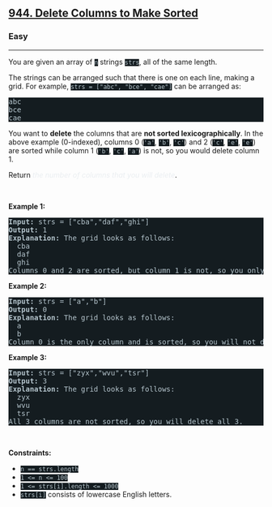 <h2><a href="https://leetcode.com/problems/delete-columns-to-make-sorted/">944. Delete Columns to Make Sorted</a></h2><h3>Easy</h3><hr><div><p>You are given an array of <code style="background-color: rgb(20, 28, 32) !important; color: rgb(183, 198, 205) !important;">n</code> strings <code style="background-color: rgb(20, 28, 32) !important; color: rgb(183, 198, 205) !important;">strs</code>, all of the same length.</p>

<p>The strings can be arranged such that there is one on each line, making a grid. For example, <code style="background-color: rgb(20, 28, 32) !important; color: rgb(183, 198, 205) !important;">strs = ["abc", "bce", "cae"]</code> can be arranged as:</p>

<pre style="background-color: rgb(20, 28, 32) !important; color: rgb(182, 198, 206) !important;">abc
bce
cae
</pre>

<p>You want to <strong>delete</strong> the columns that are <strong>not sorted lexicographically</strong>. In the above example (0-indexed), columns 0 (<code style="background-color: rgb(20, 28, 32) !important; color: rgb(183, 198, 205) !important;">'a'</code>, <code style="background-color: rgb(20, 28, 32) !important; color: rgb(183, 198, 205) !important;">'b'</code>, <code style="background-color: rgb(20, 28, 32) !important; color: rgb(183, 198, 205) !important;">'c'</code>) and 2 (<code style="background-color: rgb(20, 28, 32) !important; color: rgb(183, 198, 205) !important;">'c'</code>, <code style="background-color: rgb(20, 28, 32) !important; color: rgb(183, 198, 205) !important;">'e'</code>, <code style="background-color: rgb(20, 28, 32) !important; color: rgb(183, 198, 205) !important;">'e'</code>) are sorted while column 1 (<code style="background-color: rgb(20, 28, 32) !important; color: rgb(183, 198, 205) !important;">'b'</code>, <code style="background-color: rgb(20, 28, 32) !important; color: rgb(183, 198, 205) !important;">'c'</code>, <code style="background-color: rgb(20, 28, 32) !important; color: rgb(183, 198, 205) !important;">'a'</code>) is not, so you would delete column 1.</p>

<p>Return <em style="color: rgb(234, 238, 241) !important;">the number of columns that you will delete</em>.</p>

<p>&nbsp;</p>
<p><strong class="example">Example 1:</strong></p>

<pre style="background-color: rgb(20, 28, 32) !important; color: rgb(182, 198, 206) !important;"><strong>Input:</strong> strs = ["cba","daf","ghi"]
<strong>Output:</strong> 1
<strong>Explanation:</strong> The grid looks as follows:
  cba
  daf
  ghi
Columns 0 and 2 are sorted, but column 1 is not, so you only need to delete 1 column.
</pre>

<p><strong class="example">Example 2:</strong></p>

<pre style="background-color: rgb(20, 28, 32) !important; color: rgb(182, 198, 206) !important;"><strong>Input:</strong> strs = ["a","b"]
<strong>Output:</strong> 0
<strong>Explanation:</strong> The grid looks as follows:
  a
  b
Column 0 is the only column and is sorted, so you will not delete any columns.
</pre>

<p><strong class="example">Example 3:</strong></p>

<pre style="background-color: rgb(20, 28, 32) !important; color: rgb(182, 198, 206) !important;"><strong>Input:</strong> strs = ["zyx","wvu","tsr"]
<strong>Output:</strong> 3
<strong>Explanation:</strong> The grid looks as follows:
  zyx
  wvu
  tsr
All 3 columns are not sorted, so you will delete all 3.
</pre>

<p>&nbsp;</p>
<p><strong>Constraints:</strong></p>

<ul>
	<li><code style="background-color: rgb(20, 28, 32) !important; color: rgb(183, 198, 205) !important;">n == strs.length</code></li>
	<li><code style="background-color: rgb(20, 28, 32) !important; color: rgb(183, 198, 205) !important;">1 &lt;= n &lt;= 100</code></li>
	<li><code style="background-color: rgb(20, 28, 32) !important; color: rgb(183, 198, 205) !important;">1 &lt;= strs[i].length &lt;= 1000</code></li>
	<li><code style="background-color: rgb(20, 28, 32) !important; color: rgb(183, 198, 205) !important;">strs[i]</code> consists of lowercase English letters.</li>
</ul>
</div>